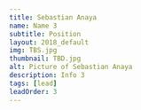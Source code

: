 ```yaml
---
title: Sebastian Anaya
name: Name 3
subtitle: Position
layout: 2018_default
img: TBS.jpg
thumbnail: TBD.jpg
alt: Picture of Sebastian Anaya
description: Info 3
tags: [lead]
leadOrder: 3
---
```

